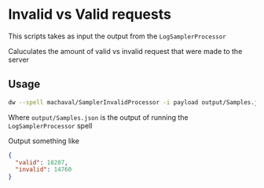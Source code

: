 # Invalid vs Valid requests

This scripts takes as input the output from the `LogSamplerProcessor`

Caluculates the amount of valid vs invalid request that were made to the server

## Usage

```bash
dw --spell machaval/SamplerInvalidProcessor -i payload output/Samples.json
```

Where `output/Samples.json` is the output of running the `LogSamplerProcessor` spell

Output something like

```json
{
  "valid": 18207,
  "invalid": 14760
}
```

